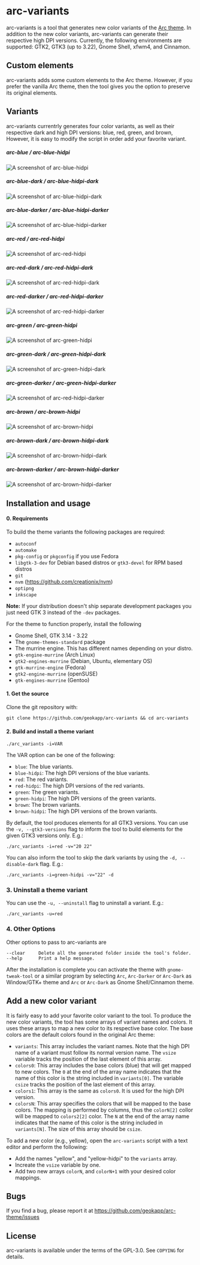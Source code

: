# arc-variants

arc-variants is a tool that generates new color variants of the [Arc theme](https://github.com/horst3180/arc-theme). In addition to the new color variants, arc-variants can generate their respective high DPI versions. Currently, the following environments are supported: GTK2, GTK3 (up to 3.22), Gnome Shell, xfwm4, and Cinnamon.

## Custom elements

arc-variants adds some custom elements to the Arc theme. However, if you prefer the vanilla Arc theme, then the tool gives you the option to preserve its original elements.

## Variants 

arc-variants currentrly generates four color variants, as well as their respective dark and high DPI versions: blue, red, green, and brown, However, it is easy to modify the script in order add your favorite variant.

##### arc-blue / arc-blue-hidpi

![A screenshot of arc-blue-hidpi](https://raw.githubusercontent.com/geokapp/arc-variants/master/examples/blue-light.png)

##### arc-blue-dark / arc-blue-hidpi-dark

![A screenshot of arc-blue-hidpi-dark](https://raw.githubusercontent.com/geokapp/arc-variants/master/examples/blue-dark.png)

##### arc-blue-darker / arc-blue-hidpi-darker

![A screenshot of arc-blue-hidpi-darker](https://raw.githubusercontent.com/geokapp/arc-variants/master/examples/blue-darker.png)

##### arc-red / arc-red-hidpi

![A screenshot of arc-red-hidpi](https://raw.githubusercontent.com/geokapp/arc-variants/master/examples/red-light.png)

##### arc-red-dark / arc-red-hidpi-dark

![A screenshot of arc-red-hidpi-dark](https://raw.githubusercontent.com/geokapp/arc-variants/master/examples/red-dark.png)

##### arc-red-darker / arc-red-hidpi-darker

![A screenshot of arc-red-hidpi-darker](https://raw.githubusercontent.com/geokapp/arc-variants/master/examples/red-darker.png)

##### arc-green / arc-green-hidpi

![A screenshot of arc-green-hidpi](https://raw.githubusercontent.com/geokapp/arc-variants/master/examples/green-light.png)

##### arc-green-dark / arc-green-hidpi-dark

![A screenshot of arc-green-hidpi-dark](https://raw.githubusercontent.com/geokapp/arc-variants/master/examples/green-dark.png)

##### arc-green-darker / arc-green-hidpi-darker

![A screenshot of arc-red-hidpi-darker](https://raw.githubusercontent.com/geokapp/arc-variants/master/examples/green-darker.png)

##### arc-brown / arc-brown-hidpi

![A screenshot of arc-brown-hidpi](https://raw.githubusercontent.com/geokapp/arc-variants/master/examples/brown-light.png)

##### arc-brown-dark / arc-brown-hidpi-dark

![A screenshot of arc-brown-hidpi-dark](https://raw.githubusercontent.com/geokapp/arc-variants/master/examples/brown-dark.png)

##### arc-brown-darker / arc-brown-hidpi-darker

![A screenshot of arc-brown-hidpi-darker](https://raw.githubusercontent.com/geokapp/arc-variants/master/examples/brown-darker.png)

## Installation and usage

#### 0. Requirements

To build the theme variants the following packages are required: 
* `autoconf`
* `automake`
* `pkg-config` or `pkgconfig` if you use Fedora
* `libgtk-3-dev` for Debian based distros or `gtk3-devel` for RPM based distros
* `git` 
* `nvm` (https://github.com/creationix/nvm)
* `optipng`
* `inkscape`

**Note:** If your distribution doesn't ship separate development packages you just need GTK 3 instead of the `-dev` packages.

For the theme to function properly, install the following
* Gnome Shell, GTK 3.14 - 3.22
* The `gnome-themes-standard` package
* The murrine engine. This has different names depending on your distro.
* `gtk-engine-murrine` (Arch Linux)
* `gtk2-engines-murrine` (Debian, Ubuntu, elementary OS)
* `gtk-murrine-engine` (Fedora)
* `gtk2-engine-murrine` (openSUSE)
* `gtk-engines-murrine` (Gentoo)

#### 1. Get the source

Clone the git repository with:

    git clone https://github.com/geokapp/arc-variants && cd arc-variants

#### 2. Build and install a theme variant

    ./arc_variants -i=VAR

The VAR option can be one of the following:
* `blue`: The blue variants.
* `blue-hidpi`: The high DPI versions of the blue variants.
* `red`: The red variants.
* `red-hidpi`: The high DPI versions of the red variants.
* `green`: The green variants.
* `green-hidpi`: The high DPI versions of the green variants.
* `brown`: The brown variants.
* `brown-hidpi`: The high DPI versions of the brown variants.

By default, the tool produces elements for all GTK3 versions. You can use the `-v, --gtk3-versions` flag to inform the tool to build elements for the given GTK3 versions only. E.g.: 

    ./arc_variants -i=red -v="20 22"

You can also inform the tool to skip the dark variants by using the `-d, --disable-dark` flag. E.g.:   

    ./arc_variants -i=green-hidpi -v="22" -d

### 3. Uninstall a theme variant

You can use the `-u, --uninstall` flag to uninstall a variant. E.g.:

    ./arc_variants -u=red

### 4. Other Options

Other options to pass to arc-variants are

    --clear     Delete all the generated folder inside the tool's folder.
    --help      Print a help message.

After the installation is complete you can activate the theme with `gnome-tweak-tool` or a similar program by selecting `Arc`, `Arc-Darker` or `Arc-Dark` as Window/GTK+ theme and `Arc` or `Arc-Dark` as Gnome Shell/Cinnamon theme.

## Add a new color variant

It is fairly easy to add your favorite color variant to the tool. To produce the new color variants, the tool has some arrays of variant names and colors. It uses these arrays to map a new color to its respective base color. The base colors are the default colors found in the original Arc theme:

* `variants`: This array includes the variant names. Note that the high DPI name of a variant must follow its normal version name. The `vsize` variable tracks the position of the last element of this array.
* `colors0`: This array includes the base colors (blue) that will get mapped to new colors. The `0` at the end of the array name indicates that the name of this color is the string included in `variants[0]`. The variable `csize` tracks the position of the last element of this array.
* `colors1`: This array is the same as `colors0`. It is used for the high DPI version.
* `colorsN`: This array specifies the colors that  will be mapped to the base colors. The mapping is performed by columns, thus the `colorN[2]` collor will be mapped to `colors2[2]` color. The `N` at the end of the array name indicates that the name of this color is the string included in `variants[N]`. The size of this array should be `csize`.

To add a new color (e.g., yellow), open the `arc-variants` script with a text editor and perform the following:

* Add the names "yellow", and "yellow-hidpi" to the `variants` array.
* Increate the `vsize` variable by one.
* Add two new arrays `colorN`, and `colorN+1` with your desired color mappings.

## Bugs
If you find a bug, please report it at https://github.com/geokapp/arc-theme/issues

## License
arc-variants is available under the terms of the GPL-3.0. See `COPYING` for details.


